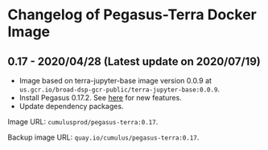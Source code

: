 # Changelog of Pegasus-Terra Docker Image

## 0.17 - 2020/04/28 (Latest update on 2020/07/19)

* Image based on terra-jupyter-base image version 0.0.9 at ``us.gcr.io/broad-dsp-gcr-public/terra-jupyter-base:0.0.9``.
* Install Pegasus 0.17.2. See [here](https://pegasus.readthedocs.io/en/0.x/) for new features.
* Update dependency packages.

Image URL: ``cumulusprod/pegasus-terra:0.17``.

Backup image URL: ``quay.io/cumulus/pegasus-terra:0.17``.
